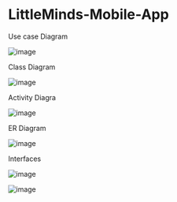 # LittleMinds-Mobile-App

Use case Diagram

![image](https://user-images.githubusercontent.com/69201980/140888696-a07ef5b5-3d71-4733-bb6f-a2091323cd2e.png)

Class Diagram

![image](https://user-images.githubusercontent.com/69201980/140888760-b9746f48-63fd-4c4f-afab-c4cb3653a3a7.png)

Activity Diagra

![image](https://user-images.githubusercontent.com/69201980/141431931-e87552d0-699d-4a94-9a79-c5ff40fd108f.png)

ER Diagram

![image](https://user-images.githubusercontent.com/69201980/141431992-853f0aa9-7391-4b06-976a-d90c1831aaa8.png)

Interfaces

![image](https://user-images.githubusercontent.com/69201980/142454363-3db175af-d47b-4ecd-9ce1-deaa3a3b0d2e.png)

![image](https://user-images.githubusercontent.com/69201980/142454405-b7e0ddc1-a2f8-4e54-84e4-920bd43161ae.png)


